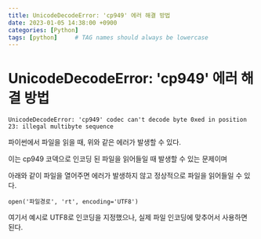 ```yaml
---
title: UnicodeDecodeError: 'cp949' 에러 해결 방법
date: 2023-01-05 14:38:00 +0900
categories: [Python]
tags: [python]     # TAG names should always be lowercase
---
```


# UnicodeDecodeError: 'cp949' 에러 해결 방법

    UnicodeDecodeError: 'cp949' codec can't decode byte 0xed in position 23: illegal multibyte sequence

파이썬에서 파일을 읽을 때, 위와 같은 에러가 발생할 수 있다.

이는 cp949 코덱으로 인코딩 된 파일을 읽어들일 때 발생할 수 있는 문제이며

아래와 같이 파일을 열어주면 에러가 발생하지 않고 정상적으로 파일을 읽어들일 수 있다.

    open('파일경로', 'rt', encoding='UTF8')


여기서 예시로 UTF8로 인코딩을 지정했으나, 실제 파일 인코딩에 맞추어서 사용하면 된다.
